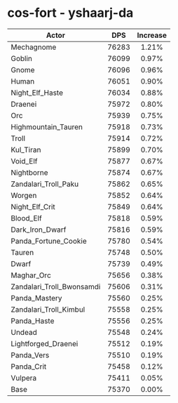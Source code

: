 # cos-fort - yshaarj-da
| Actor | DPS | Increase |
|---|:---:|:---:|
|Mechagnome|76283|1.21%|
|Goblin|76099|0.97%|
|Gnome|76096|0.96%|
|Human|76051|0.90%|
|Night_Elf_Haste|76034|0.88%|
|Draenei|75972|0.80%|
|Orc|75939|0.75%|
|Highmountain_Tauren|75918|0.73%|
|Troll|75914|0.72%|
|Kul_Tiran|75899|0.70%|
|Void_Elf|75877|0.67%|
|Nightborne|75874|0.67%|
|Zandalari_Troll_Paku|75862|0.65%|
|Worgen|75852|0.64%|
|Night_Elf_Crit|75849|0.64%|
|Blood_Elf|75818|0.59%|
|Dark_Iron_Dwarf|75816|0.59%|
|Panda_Fortune_Cookie|75780|0.54%|
|Tauren|75748|0.50%|
|Dwarf|75739|0.49%|
|Maghar_Orc|75656|0.38%|
|Zandalari_Troll_Bwonsamdi|75606|0.31%|
|Panda_Mastery|75560|0.25%|
|Zandalari_Troll_Kimbul|75558|0.25%|
|Panda_Haste|75556|0.25%|
|Undead|75548|0.24%|
|Lightforged_Draenei|75512|0.19%|
|Panda_Vers|75510|0.19%|
|Panda_Crit|75458|0.12%|
|Vulpera|75411|0.05%|
|Base|75370|0.00%|
